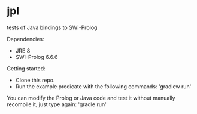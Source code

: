 jpl
===

tests of Java bindings to SWI-Prolog

Dependencies:
- JRE 8
- SWI-Prolog 6.6.6

Getting started:
- Clone this repo.
- Run the example predicate with the following commands: 'gradlew run'

You can modify the Prolog or Java code and test it without manually recompile it, just type again: 'gradle run'
